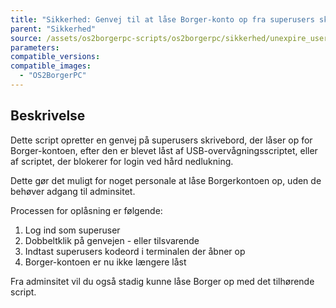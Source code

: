 ```yaml
---
title: "Sikkerhed: Genvej til at låse Borger-konto op fra superusers skrivebord"
parent: "Sikkerhed"
source: /assets/os2borgerpc-scripts/os2borgerpc/sikkerhed/unexpire_user_superuser_shortcut.sh
parameters:
compatible_versions:
compatible_images:
  - "OS2BorgerPC"
---
```


## Beskrivelse
Dette script opretter en genvej på superusers skrivebord, der låser op for Borger-kontoen, efter den er blevet låst af USB-overvågningsscriptet, eller af scriptet, der blokerer for login ved hård nedlukning.

Dette gør det muligt for noget personale at låse Borgerkontoen op, uden de behøver adgang til adminsitet.

Processen for oplåsning er følgende:
1. Log ind som superuser
2. Dobbeltklik på genvejen - eller tilsvarende
3. Indtast superusers kodeord i terminalen der åbner op
4. Borger-kontoen er nu ikke længere låst

Fra adminsitet vil du også stadig kunne låse Borger op med det tilhørende script.